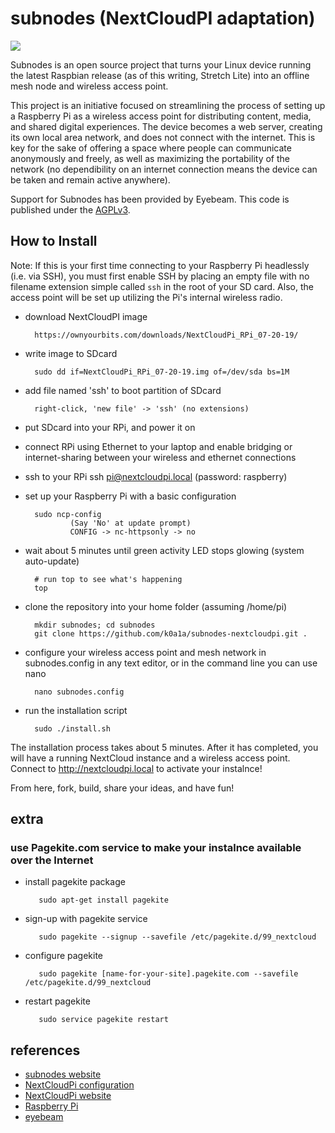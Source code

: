 subnodes (NextCloudPI adaptation)
=================

![](https://david-dm.org/chootka/subnodes.svg)

Subnodes is an open source project that turns your Linux device running the latest Raspbian release (as of this writing, Stretch Lite) into an offline mesh node and wireless access point.

This project is an initiative focused on streamlining the process of setting up a Raspberry Pi as a wireless access point for distributing content, media, and shared digital experiences. The device becomes a web server, creating its own local area network, and does not connect with the internet. This is key for the sake of offering a space where people can communicate anonymously and freely, as well as maximizing the portability of the network (no dependibility on an internet connection means the device can be taken and remain active anywhere). 

Support for Subnodes has been provided by Eyebeam. This code is published under the [AGPLv3](http://www.gnu.org/licenses/agpl-3.0.html).

How to Install
--------------
Note: If this is your first time connecting to your Raspberry Pi headlessly (i.e. via SSH), you must first enable SSH by placing an empty file with no filename extension simple called `ssh` in the root of your SD card. Also, the access point will be set up utilizing the Pi's internal wireless radio.

* download NextCloudPI image

        https://ownyourbits.com/downloads/NextCloudPi_RPi_07-20-19/

* write image to SDcard

        sudo dd if=NextCloudPi_RPi_07-20-19.img of=/dev/sda bs=1M
        
* add file named 'ssh' to boot partition of SDcard

        right-click, 'new file' -> 'ssh' (no extensions)

* put SDcard into your RPi, and power it on

* connect RPi using Ethernet to your laptop and enable bridging or internet-sharing between your wireless and ethernet connections

* ssh to your RPi
         ssh pi@nextcloudpi.local
         (password: raspberry)

* set up your Raspberry Pi with a basic configuration

        sudo ncp-config
                (Say 'No' at update prompt)
                CONFIG -> nc-httpsonly -> no
                
* wait about 5 minutes until green activity LED stops glowing (system auto-update)

        # run top to see what's happening
        top

* clone the repository into your home folder (assuming /home/pi)

        mkdir subnodes; cd subnodes
        git clone https://github.com/k0a1a/subnodes-nextcloudpi.git .

* configure your wireless access point and mesh network in subnodes.config in any text editor, or in the command line you can use nano

        nano subnodes.config

* run the installation script

        sudo ./install.sh

The installation process takes about 5 minutes. After it has completed, you will have a running NextCloud instance and a wireless access point. Connect to http://nextcloudpi.local to activate your instalnce!

From here, fork, build, share your ideas, and have fun!

## extra

### use Pagekite.com service to make your instalnce available over the Internet

* install pagekite package

         sudo apt-get install pagekite

* sign-up with pagekite service

         sudo pagekite --signup --savefile /etc/pagekite.d/99_nextcloud

* configure pagekite

         sudo pagekite [name-for-your-site].pagekite.com --savefile /etc/pagekite.d/99_nextcloud
         
* restart pagekite

         sudo service pagekite restart
         


references
----------
* [subnodes website](http://www.subnodes.org/)
* [NextCloudPi configuration](https://docs.nextcloudpi.com/en/how-to-configure-nextcloudpi)
* [NextCloudPi website](https://nextcloudpi.com)
* [Raspberry Pi](http://www.raspberrypi.org/)
* [eyebeam](http://eyebeam.org/)
